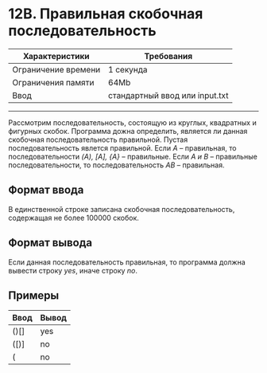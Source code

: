 # 12B. Правильная скобочная последовательность

|Характеристики|Требования|
|---|---|
|Ограничение времени|1 секунда|
|Ограничения памяти|64Mb|
|Ввод|стандартный ввод или input.txt|
---
Рассмотрим последовательность, состоящую из круглых, квадратных и фигурных скобок. Программа дожна определить, является ли данная скобочная последовательность правильной. Пустая последовательность явлется правильной. Если *A* – правильная, то последовательности *(A), [A], {A}* – правильные. Если *A и B* – правильные последовательности, то последовательность *AB* – правильная.

## Формат ввода

В единственной строке записана скобочная последовательность, содержащая не более 100000 скобок.

## Формат вывода

Если данная последовательность правильная, то программа должна вывести строку *yes*, иначе строку *no*.

## Примеры

|Ввод|Вывод|
|---|---|
|()[]|yes|
|([)]|no|
|(|no|
